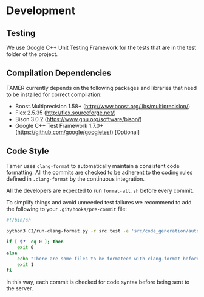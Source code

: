 Development
===========

Testing
-------

We use Google C++ Unit Testing Framework for the tests that are in the
test folder of the project.


Compilation Dependencies
------------------------

TAMER currently depends on the following packages and libraries that
need to be installed for correct compilation:

* Boost.Multiprecision 1.58+ (http://www.boost.org/libs/multiprecision/)
* Flex 2.5.35 (http://flex.sourceforge.net/)
* Bison 3.0.2 (https://www.gnu.org/software/bison/)
* Google C++ Test Framework 1.7.0+ (https://github.com/google/googletest) [Optional]


Code Style
----------

Tamer uses `clang-format` to automatically maintain a consistent code
formatting. All the commits are checked to be adherent to the coding
rules defined in `.clang-format` by the continuous integration.

All the developers are expected to run `format-all.sh` before every commit.

To simplify things and avoid unneeded test failures we recommend to
add the following to your `.git/hooks/pre-commit` file:

```bash
#!/bin/sh

python3 CI/run-clang-format.py -r src test -e 'src/code_generation/autogen/*' > /dev/null

if [ $? -eq 0 ]; then
    exit 0
else
    echo "There are some files to be formateed with clang-format before committing!"
    exit 1
fi
```

In this way, each commit is checked for code syntax before being sent
to the server.